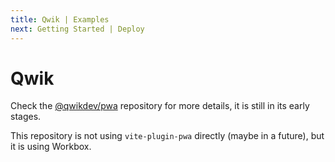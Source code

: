 ```yaml
---
title: Qwik | Examples
next: Getting Started | Deploy
---
```


# Qwik

Check the [@qwikdev/pwa](https://github.com/QwikDev/pwa) repository for more details, it is still in its early stages.

This repository is not using `vite-plugin-pwa` directly (maybe in a future), but it is using Workbox.


